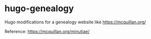 # hugo-genealogy

Hugo modifications for a genealogy website like https://mcquillan.org/ 

Reference: https://mcquillan.org/minutiae/
